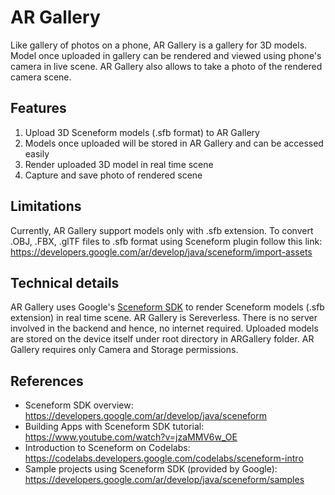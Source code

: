 # AR Gallery
Like gallery of photos on a phone, AR Gallery is a gallery for 3D models. Model once uploaded in gallery can be rendered and viewed using phone's camera in live scene. AR Gallery also allows to take a photo of the rendered camera scene.

## Features
1. Upload 3D Sceneform models (.sfb format) to AR Gallery
2. Models once uploaded will be stored in AR Gallery and can be accessed easily
3. Render uploaded 3D model in real time scene
4. Capture and save photo of rendered scene

## Limitations
Currently, AR Gallery support models only with .sfb extension. 
To convert .OBJ, .FBX, .glTF files to .sfb format using Sceneform plugin follow this link: https://developers.google.com/ar/develop/java/sceneform/import-assets

## Technical details
AR Gallery uses Google's [Sceneform SDK](https://developers.google.com/ar/develop/java/sceneform) to render Sceneform models (.sfb extension) in real time scene.
AR Gallery is Sereverless. There is no server involved in the backend and hence, no internet required. Uploaded models are stored on the device itself under root directory in ARGallery folder.
AR Gallery requires only Camera and Storage permissions.

## References
* Sceneform SDK overview: https://developers.google.com/ar/develop/java/sceneform
* Building Apps with Sceneform SDK tutorial: https://www.youtube.com/watch?v=jzaMMV6w_OE
* Introduction to Sceneform on Codelabs: https://codelabs.developers.google.com/codelabs/sceneform-intro
* Sample projects using Sceneform SDK (provided by Google): https://developers.google.com/ar/develop/java/sceneform/samples
